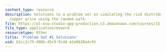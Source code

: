 ```yaml
---
content_type: resource
description: Solutions to a problem set on simulating the risk distribution of the
  copper price using the random walk.
file: https://ol-ocw-studio-app-production.s3.amazonaws.com/courses/15-997-practice-of-finance-advanced-corporate-risk-management-spring-2009/b2cc2c75400b45c99cdda1e0638a4c93_sol_pset1.xls
file_type: application/msword
resourcetype: Other
title: 'Problem Set #1 Solutions'
uid: b2cc2c75-400b-45c9-9cdd-a1e0638a4c93
---
```

